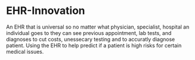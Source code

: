 # EHR-Innovation
An EHR that is universal so no matter what physician, specialist, hospital an individual goes to they can see previous appointment, lab tests, and diagnoses to cut costs, unessecary testing and to accuratly diagnose patient. Using the EHR to help predict if a patient is high risks for certain medical issues.
